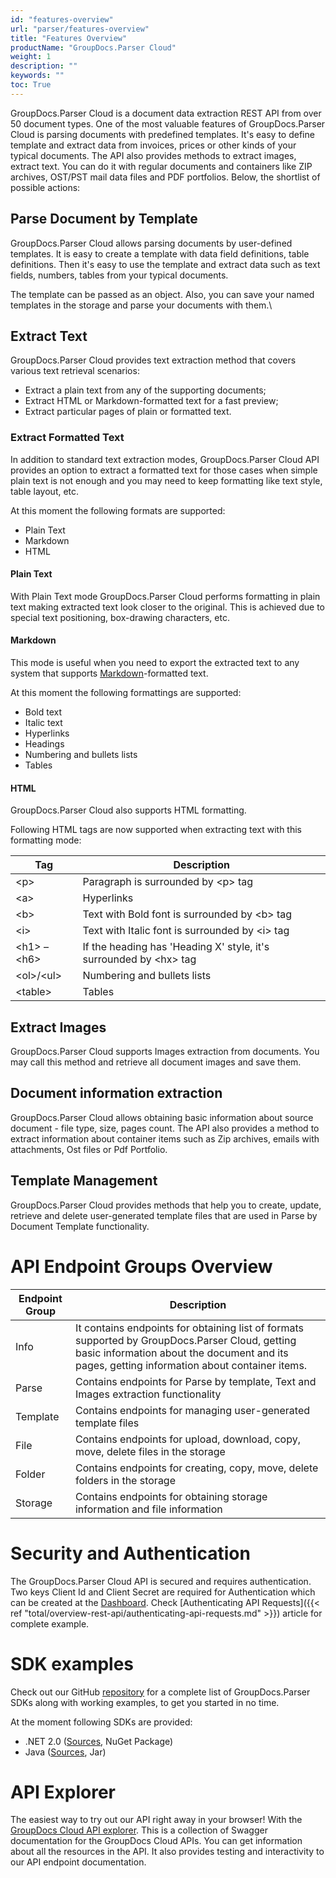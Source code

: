 ```yaml
---
id: "features-overview"
url: "parser/features-overview"
title: "Features Overview"
productName: "GroupDocs.Parser Cloud"
weight: 1
description: ""
keywords: ""
toc: True
---
```


GroupDocs.Parser Cloud is a document data extraction REST API from over 50 document types. One of the most valuable features of GroupDocs.Parser Cloud is parsing documents with predefined templates. It's easy to define template and extract data from invoices, prices or other kinds of your typical documents. The API also provides methods to extract images, extract text. You can do it with regular documents and containers like ZIP archives, OST/PST mail data files and PDF portfolios. Below, the shortlist of possible actions:

## Parse Document by Template

GroupDocs.Parser Cloud allows parsing documents by user-defined templates. It is easy to create a template with data field definitions, table definitions. Then it's easy to use the template and extract data such as text fields, numbers, tables from your typical documents.

The template can be passed as an object. Also, you can save your named templates in the storage and parse your documents with them.\\

## Extract Text

GroupDocs.Parser Cloud provides text extraction method that covers various text retrieval scenarios:

* Extract a plain text from any of the supporting documents;
* Extract HTML or Markdown-formatted text for a fast preview;
* Extract particular pages of plain or formatted text.

### Extract Formatted Text

In addition to standard text extraction modes, GroupDocs.Parser Cloud API provides an option to extract a formatted text for those cases when simple plain text is not enough and you may need to keep formatting like text style, table layout, etc.

At this moment the following formats are supported:

* Plain Text
* Markdown
* HTML

#### Plain Text

With Plain Text mode GroupDocs.Parser Cloud performs formatting in plain text making extracted text look closer to the original. This is achieved due to special text positioning, box-drawing characters, etc.

#### Markdown

This mode is useful when you need to export the extracted text to any system that supports [Markdown](https://en.wikipedia.org/wiki/Markdown)-formatted text.

At this moment the following formattings are supported:

* Bold text
* Italic text
* Hyperlinks
* Headings
* Numbering and bullets lists
* Tables

#### HTML

GroupDocs.Parser Cloud also supports HTML formatting.

Following HTML tags are now supported when extracting text with this formatting mode:

|Tag|Description|
|---|---|
|\<p\>|Paragraph is surrounded by \<p\> tag|
|\<a\>|Hyperlinks|
|\<b\>|Text with Bold font is surrounded by \<b\> tag|
|\<i\>|Text with Italic font is surrounded by \<i\> tag|
|\<h1\> – \<h6\>|If the heading has 'Heading X' style, it's surrounded by \<hx\> tag|
|\<ol\>/\<ul\>|Numbering and bullets lists|
|\<table\>|Tables|

## Extract Images

GroupDocs.Parser Cloud supports Images extraction from documents. You may call this method and retrieve all document images and save them.

## Document information extraction

GroupDocs.Parser Cloud allows obtaining basic information about source document - file type, size, pages count. The API also provides a method to extract information about container items such as Zip archives, emails with attachments, Ost files or Pdf Portfolio.

## Template Management

GroupDocs.Parser Cloud provides methods that help you to create, update, retrieve and delete user-generated template files that are used in Parse by Document Template functionality.

# API Endpoint Groups Overview #

|Endpoint Group|Description
|---|---
|Info|It contains endpoints for obtaining list of formats supported by GroupDocs.Parser Cloud, getting basic information about the document and its pages, getting information about container items.
|Parse|Contains endpoints for Parse by template, Text and Images extraction functionality
|Template|Contains endpoints for managing user-generated template files
|File|Contains endpoints for upload, download, copy, move, delete files in the storage
|Folder|Contains endpoints for creating, copy, move, delete folders in the storage
|Storage|Contains endpoints for obtaining storage information and file information

# Security and Authentication #

The GroupDocs.Parser Cloud API is secured and requires authentication. Two keys Client Id and Client Secret are required for Authentication which can be created at the [Dashboard](http://dashboard.groupdocs.cloud).
Check [Authenticating API Requests]({{< ref "total/overview-rest-api/authenticating-api-requests.md" >}}) article for complete example.

# SDK examples #

Check out our GitHub [repository](https://github.com/groupdocs-parser-cloud) for a complete list of GroupDocs.Parser SDKs along with working examples, to get you started in no time. 

At the moment following SDKs are provided: 

* .NET 2.0 ([Sources](https://github.com/groupdocs-parser-cloud/groupdocs-parser-cloud-dotnet), NuGet Package)
* Java ([Sources](https://github.com/groupdocs-parser-cloud/groupdocs-parser-cloud-java), Jar)

# API Explorer #

The easiest way to try out our API right away in your browser! With the [GroupDocs Cloud API explorer](https://apireference.groupdocs.cloud/parser/). This is a collection of Swagger documentation for the GroupDocs Cloud APIs. You can get information about all the resources in the API. It also provides testing and interactivity to our API endpoint documentation.
